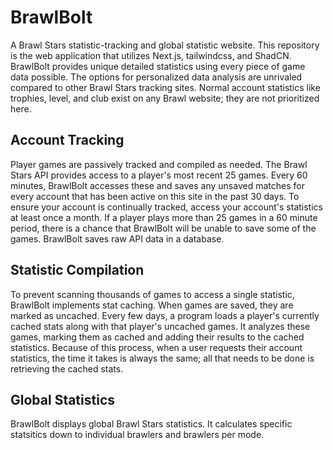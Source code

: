 # BrawlBolt

A Brawl Stars statistic-tracking and global statistic website. This repository is the web application that utilizes Next.js, tailwindcss, and ShadCN. BrawlBolt provides unique detailed statistics using every piece of game data possible. The options for personalized data analysis are unrivaled compared to other Brawl Stars tracking sites. Normal account statistics like trophies, level, and club exist on any Brawl website; they are not prioritized here.

## Account Tracking

Player games are passively tracked and compiled as needed. The Brawl Stars API provides access to a player's most recent 25 games. Every 60 minutes, BrawlBolt accesses these and saves any unsaved matches for every account that has been active on this site in the past 30 days. To ensure your account is continually tracked, access your account's statistics at least once a month. If a player plays more than 25 games in a 60 minute period, there is a chance that BrawlBolt will be unable to save some of the games. BrawlBolt saves raw API data in a database.

## Statistic Compilation

To prevent scanning thousands of games to access a single statistic, BrawlBolt implements stat caching. When games are saved, they are marked as uncached. Every few days, a program loads a player's currently cached stats along with that player's uncached games. It analyzes these games, marking them as cached and adding their results to the cached statistics. Because of this process, when a user requests their account statistics, the time it takes is always the same; all that needs to be done is retrieving the cached stats.

## Global Statistics

BrawlBolt displays global Brawl Stars statistics. It calculates specific statsitics down to individual brawlers and brawlers per mode.
